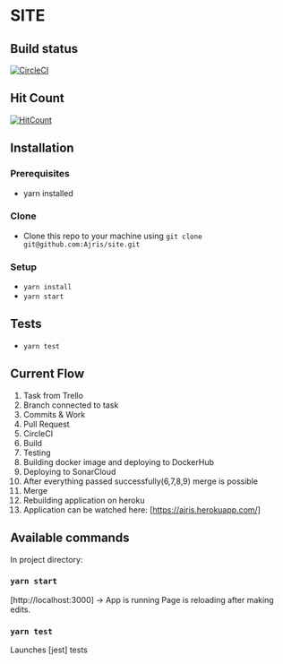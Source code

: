 # SITE

## Build status
[![CircleCI](https://circleci.com/gh/Ajris/site/tree/master.svg?style=svg)](https://circleci.com/gh/Ajris/site/tree/master)

## Hit Count
[![HitCount](http://hits.dwyl.com/Ajris/site.svg)](http://hits.dwyl.com/Ajris/site)

## Installation

### Prerequisites
 - yarn installed

### Clone
 - Clone this repo to your machine using `git clone git@github.com:Ajris/site.git`
 
### Setup
 - `yarn install`
 - `yarn start`

## Tests
 - `yarn test`
 
## Current Flow
1. Task from Trello
2. Branch connected to task
3. Commits & Work
4. Pull Request
5. CircleCI
6. Build
7. Testing
8. Building docker image and deploying to DockerHub
9. Deploying to SonarCloud
10. After everything passed successfully(6,7,8,9) merge is possible
11. Merge
12. Rebuilding application on heroku
13. Application can be watched here: [https://ajris.herokuapp.com/]

## Available commands

In project directory:

### `yarn start`
[http://localhost:3000] -> App is running
Page is reloading after making edits.
### `yarn test`
Launches [jest] tests